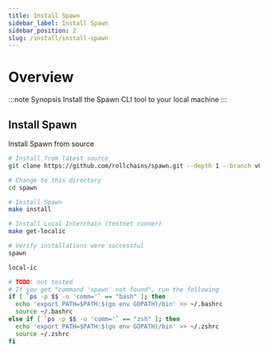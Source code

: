 ```yaml
---
title: Install Spawn
sidebar_label: Install Spawn
sidebar_position: 2
slug: /install/install-spawn
---
```



# Overview

:::note Synopsis
Install the Spawn CLI tool to your local machine
:::


## Install Spawn

Install Spawn from source

```bash
# Install from latest source
git clone https://github.com/rollchains/spawn.git --depth 1 --branch v0.50.7

# Change to this directory
cd spawn

# Install Spawn
make install

# Install Local Interchain (testnet runner)
make get-localic

# Verify installations were successful
spawn

local-ic

# TODO: not tested
# If you get "command 'spawn' not found", run the following
if [ `ps -p $$ -o 'comm='` == "bash" ]; then
  echo 'export PATH=$PATH:$(go env GOPATH)/bin' >> ~/.bashrc
  source ~/.bashrc
else if [ `ps -p $$ -o 'comm='` == "zsh" ]; then
  echo 'export PATH=$PATH:$(go env GOPATH)/bin' >> ~/.zshrc
  source ~/.zshrc
fi
```
